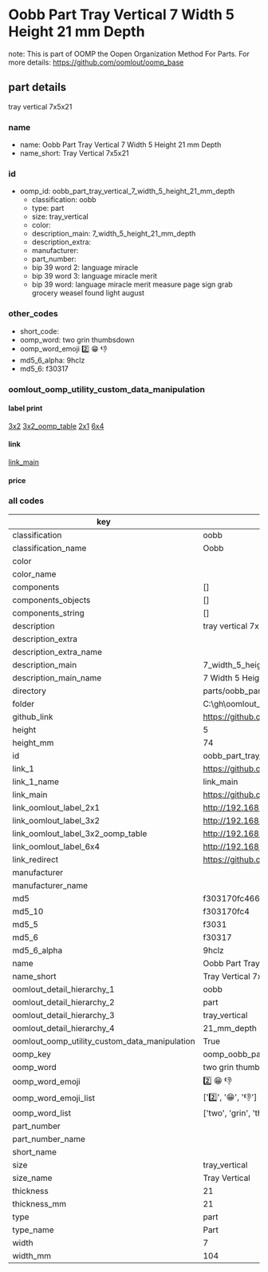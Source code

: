 # Oobb Part Tray Vertical 7 Width 5 Height 21 mm Depth  

note: This is part of OOMP the Oopen Organization Method For Parts. For more details: https://github.com/oomlout/oomp_base

##  part details
  



tray vertical 7x5x21



### name
* name: Oobb Part Tray Vertical 7 Width 5 Height 21 mm Depth
* name_short: Tray Vertical 7x5x21 
### id
* oomp_id: oobb_part_tray_vertical_7_width_5_height_21_mm_depth
  * classification: oobb
  * type: part
  * size: tray_vertical
  * color: 
  * description_main: 7_width_5_height_21_mm_depth
  * description_extra: 
  * manufacturer: 
  * part_number: 
  * bip 39 word 2: language miracle
  * bip 39 word 3: language miracle merit
  * bip 39 word: language miracle merit measure page sign grab grocery weasel found light august

### other_codes
* short_code: 
* oomp_word: two grin thumbsdown
* oomp_word_emoji :two: :grin: :thumbsdown:
* md5_6_alpha: 9hclz
* md5_6: f30317






### oomlout_oomp_utility_custom_data_manipulation
#### label print
[3x2](http://192.168.1.245:1112/?label=oomp%209hclz)
[3x2_oomp_table](http://192.168.1.108:1112/?label=oomp%209hclz)
[2x1](http://192.168.1.242:1112/?label=oomp%209hclz)
[6x4](http://192.168.1.55:1112/?label=oomp%209hclz)    

#### link

[link_main](https://github.com/oomlout/oomlout_oobb_version_4_generated_parts/tree/main/navigation_oomp/oobb/part/tray_vertical/7_width_5_height_21_mm_depth/part)                              

#### price







### all codes 
| key | value |  
| --- | --- |  
| classification | oobb |  
| classification_name | Oobb |  
| color |  |  
| color_name |  |  
| components | [] |  
| components_objects | [] |  
| components_string | [] |  
| description | tray vertical 7x5x21 |  
| description_extra |  |  
| description_extra_name |  |  
| description_main | 7_width_5_height_21_mm_depth |  
| description_main_name | 7 Width 5 Height 21 mm Depth |  
| directory | parts/oobb_part_tray_vertical_7_width_5_height_21_mm_depth |  
| folder | C:\gh\oomlout_oobb_version_4_generated_parts\parts\oobb_part_tray_vertical_7_width_5_height_21_mm_depth |  
| github_link | https://github.com/oomlout/oomlout_oomp_part_src/tree/main/parts/oobb_part_tray_vertical_7_width_5_height_21_mm_depth |  
| height | 5 |  
| height_mm | 74 |  
| id | oobb_part_tray_vertical_7_width_5_height_21_mm_depth |  
| link_1 | https://github.com/oomlout/oomlout_oobb_version_4_generated_parts/tree/main/navigation_oomp/oobb/part/tray_vertical/7_width_5_height_21_mm_depth/part |  
| link_1_name | link_main |  
| link_main | https://github.com/oomlout/oomlout_oobb_version_4_generated_parts/tree/main/navigation_oomp/oobb/part/tray_vertical/7_width_5_height_21_mm_depth/part |  
| link_oomlout_label_2x1 | http://192.168.1.242:1112/?label=oomp%209hclz |  
| link_oomlout_label_3x2 | http://192.168.1.245:1112/?label=oomp%209hclz |  
| link_oomlout_label_3x2_oomp_table | http://192.168.1.108:1112/?label=oomp%209hclz |  
| link_oomlout_label_6x4 | http://192.168.1.55:1112/?label=oomp%209hclz |  
| link_redirect | https://github.com/oomlout/oomlout_oobb_version_4_generated_parts/tree/main/parts/oobb_tray_vertical_07_05_21 |  
| manufacturer |  |  
| manufacturer_name |  |  
| md5 | f303170fc466ccab214f789f17235be7 |  
| md5_10 | f303170fc4 |  
| md5_5 | f3031 |  
| md5_6 | f30317 |  
| md5_6_alpha | 9hclz |  
| name | Oobb Part Tray Vertical 7 Width 5 Height 21 mm Depth |  
| name_short | Tray Vertical 7x5x21  |  
| oomlout_detail_hierarchy_1 | oobb |  
| oomlout_detail_hierarchy_2 | part |  
| oomlout_detail_hierarchy_3 | tray_vertical |  
| oomlout_detail_hierarchy_4 | 21_mm_depth |  
| oomlout_oomp_utility_custom_data_manipulation | True |  
| oomp_key | oomp_oobb_part_tray_vertical_7_width_5_height_21_mm_depth |  
| oomp_word | two grin thumbsdown |  
| oomp_word_emoji | :two: :grin: :thumbsdown: |  
| oomp_word_emoji_list | [':two:', ':grin:', ':thumbsdown:'] |  
| oomp_word_list | ['two', 'grin', 'thumbsdown'] |  
| part_number |  |  
| part_number_name |  |  
| short_name |  |  
| size | tray_vertical |  
| size_name | Tray Vertical |  
| thickness | 21 |  
| thickness_mm | 21 |  
| type | part |  
| type_name | Part |  
| width | 7 |  
| width_mm | 104 |  
